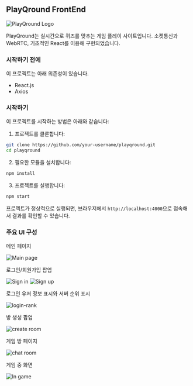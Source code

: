 ## PlayQround FrontEnd

![PlayQround Logo](https://github.com/playQround/playQround_FE/blob/main/public/PlayQRound.png)

PlayQround는 실시간으로 퀴즈를 맞추는 게임 플레이 사이트입니다. 소켓통신과 WebRTC, 기초적인 React를 이용해 구현되었습니다.

### 시작하기 전에

이 프로젝트는 아래 의존성이 있습니다.

- React.js
- Axios

### 시작하기

이 프로젝트를 시작하는 방법은 아래와 같습니다:

1. 프로젝트를 클론합니다:

```bash
git clone https://github.com/your-username/playqround.git
cd playqround
```

2. 필요한 모듈을 설치합니다:

```bash
npm install
```

3. 프로젝트를 실행합니다:

```bash
npm start
```

프로젝트가 정상적으로 실행되면, 브라우저에서 `http://localhost:4000`으로 접속해서 결과를 확인할 수 있습니다.

### 주요 UI 구성

메인 페이지

![Main page](https://github.com/playQround/playQround_FE/assets/128202933/a8921a33-a724-4685-bf34-023726ee40dd)

로그인/회원가입 팝업

![Sign in](https://github.com/playQround/playQround_FE/assets/128202933/4cc40398-cde5-48de-b057-75835244fd2a)
![Sign up](https://github.com/playQround/playQround_FE/assets/128202933/aaa0b3e3-3f04-4129-b4aa-aa49f916eb57)

로그인 유저 정보 표시와 서버 순위 표시

![login-rank](https://github.com/playQround/playQround_FE/assets/128202933/16eeb1ec-650e-4425-8955-d17785658f68)

방 생성 팝업

![create room](https://github.com/playQround/playQround_FE/assets/128202933/1c6d6528-9f20-4014-9e9b-fce7eaf3baa8)

게임 방 페이지

![chat room](https://github.com/playQround/playQround_FE/assets/128202933/8cfb8aa2-03dc-46e3-85a5-401ce1596a51)

게임 중 화면

![In game](https://github.com/playQround/playQround_FE/assets/128202933/09b1dcfe-0bda-4e65-a202-ba8235f92e25)




